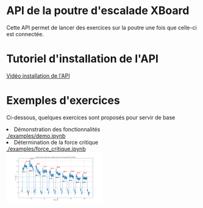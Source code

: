 <!DOCTYPE html>
<meta charset="utf-8">
<html>
<h1>API de la poutre d'escalade XBoard</h1>

Cette API permet de lancer des exercices sur la poutre une fois que celle-ci est connectée.

<h1>Tutoriel d'installation de l'API</h1>
<a href="https://www.youtube.com/watch?v=ByU0RZBco2k">Vidéo installation de l'API</a>

<h1>Exemples d'exercices</h1>
<p>Ci-dessous, quelques exercices sont proposés pour servir de base</p>

<li>Démonstration des fonctionnalités</li>
<a href="./examples/demo.ipynb">./examples/demo.ipynb</a>

<li>Détermination de la force critique</li>
<a href="./examples/force_critique.ipynb">./examples/force_critique.ipynb</a><br>
<img src="./images/Exemple_force_critique.png" style="width:50%;"></img>
</html>

